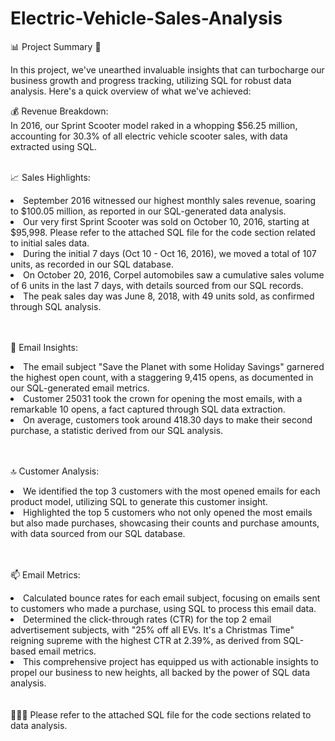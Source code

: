 # Electric-Vehicle-Sales-Analysis

📊 Project Summary 🚀

In this project, we've unearthed invaluable insights that can turbocharge our business growth and progress tracking, utilizing SQL for robust data analysis. Here's a quick overview of what we've achieved:

💰 Revenue Breakdown:<br>
In 2016, our Sprint Scooter model raked in a whopping $56.25 million, accounting for 30.3% of all electric vehicle scooter sales, with data extracted using SQL.
<br><br>

📈 Sales Highlights:<br>
<li>September 2016 witnessed our highest monthly sales revenue, soaring to $100.05 million, as reported in our SQL-generated data analysis.</li>
<li>Our very first Sprint Scooter was sold on October 10, 2016, starting at $95,998. Please refer to the attached SQL file for the code section related to initial sales data.</li>
<li>During the initial 7 days (Oct 10 - Oct 16, 2016), we moved a total of 107 units, as recorded in our SQL database.</li>
<li>On October 20, 2016, Corpel automobiles saw a cumulative sales volume of 6 units in the last 7 days, with details sourced from our SQL records.</li>
<li>The peak sales day was June 8, 2018, with 49 units sold, as confirmed through SQL analysis.</li>
<br><br>

📧 Email Insights:<br>
<li>The email subject "Save the Planet with some Holiday Savings" garnered the highest open count, with a staggering 9,415 opens, as documented in our SQL-generated email metrics.</li>
<li>Customer 25031 took the crown for opening the most emails, with a remarkable 10 opens, a fact captured through SQL data extraction.</li>
<li>On average, customers took around 418.30 days to make their second purchase, a statistic derived from our SQL analysis.</li>
<br><br>

🔝 Customer Analysis:<br>
<li>We identified the top 3 customers with the most opened emails for each product model, utilizing SQL to generate this customer insight.</li>
<li>Highlighted the top 5 customers who not only opened the most emails but also made purchases, showcasing their counts and purchase amounts, with data sourced from our SQL database.</li>
<br><br>

📫 Email Metrics:<br>
<li>Calculated bounce rates for each email subject, focusing on emails sent to customers who made a purchase, using SQL to process this email data.</li>
<li>Determined the click-through rates (CTR) for the top 2 email advertisement subjects, with "25% off all EVs. It's a Christmas Time" reigning supreme with the highest CTR at 2.39%, as derived from SQL-based email metrics.</li>
<li>This comprehensive project has equipped us with actionable insights to propel our business to new heights, all backed by the power of SQL data analysis. </li>
<br><br>
  🚗💼💡 Please refer to the attached SQL file for the code sections related to data analysis.<br>
